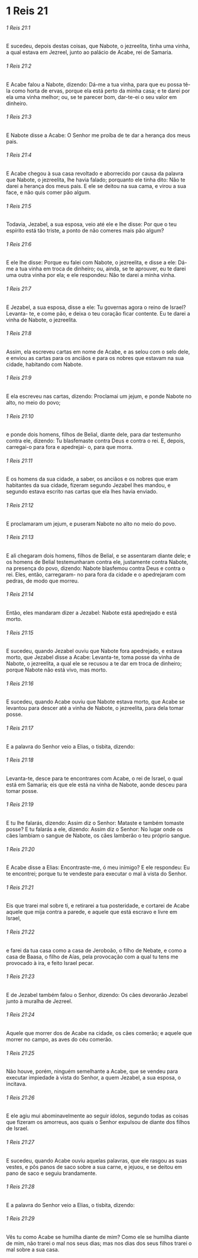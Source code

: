 # 1 Reis 21

###### 1 Reis 21:1

E sucedeu, depois destas coisas, que Nabote, o jezreelita, tinha uma vinha, a qual estava em Jezreel, junto ao palácio de Acabe, rei de Samaria.

###### 1 Reis 21:2

E Acabe falou a Nabote, dizendo: Dá-me a tua vinha, para que eu possa tê-la como horta de ervas, porque ela está perto da minha casa; e te darei por ela uma vinha melhor; ou, se te parecer bom, dar-te-ei o seu valor em dinheiro.

###### 1 Reis 21:3

E Nabote disse a Acabe: O Senhor me proíba de te dar a herança dos meus pais.

###### 1 Reis 21:4

E Acabe chegou à sua casa revoltado e aborrecido por causa da palavra que Nabote, o jezreelita, lhe havia falado; porquanto ele tinha dito: Não te darei a herança dos meus pais. E ele se deitou na sua cama, e virou a sua face, e não quis comer pão algum.

###### 1 Reis 21:5

Todavia, Jezabel, a sua esposa, veio até ele e lhe disse: Por que o teu espírito está tão triste, a ponto de não comeres mais pão algum?

###### 1 Reis 21:6

E ele lhe disse: Porque eu falei com Nabote, o jezreelita, e disse a ele: Dá-me a tua vinha em troca de dinheiro; ou, ainda, se te aprouver, eu te darei uma outra vinha por ela; e ele respondeu: Não te darei a minha vinha.

###### 1 Reis 21:7

E Jezabel, a sua esposa, disse a ele: Tu governas agora o reino de Israel? Levanta- te, e come pão, e deixa o teu coração ficar contente. Eu te darei a vinha de Nabote, o jezreelita.

###### 1 Reis 21:8

Assim, ela escreveu cartas em nome de Acabe, e as selou com o selo dele, e enviou as cartas para os anciãos e para os nobres que estavam na sua cidade, habitando com Nabote.

###### 1 Reis 21:9

E ela escreveu nas cartas, dizendo: Proclamai um jejum, e ponde Nabote no alto, no meio do povo;

###### 1 Reis 21:10

e ponde dois homens, filhos de Belial, diante dele, para dar testemunho contra ele, dizendo: Tu blasfemaste contra Deus e contra o rei. E, depois, carregai-o para fora e apedrejai- o, para que morra.

###### 1 Reis 21:11

E os homens da sua cidade, a saber, os anciãos e os nobres que eram habitantes da sua cidade, fizeram segundo Jezabel lhes mandou, e segundo estava escrito nas cartas que ela lhes havia enviado.

###### 1 Reis 21:12

E proclamaram um jejum, e puseram Nabote no alto no meio do povo.

###### 1 Reis 21:13

E ali chegaram dois homens, filhos de Belial, e se assentaram diante dele; e os homens de Belial testemunharam contra ele, justamente contra Nabote, na presença do povo, dizendo: Nabote blasfemou contra Deus e contra o rei. Eles, então, carregaram- no para fora da cidade e o apedrejaram com pedras, de modo que morreu.

###### 1 Reis 21:14

Então, eles mandaram dizer a Jezabel: Nabote está apedrejado e está morto.

###### 1 Reis 21:15

E sucedeu, quando Jezabel ouviu que Nabote fora apedrejado, e estava morto, que Jezabel disse a Acabe: Levanta-te, toma posse da vinha de Nabote, o jezreelita, a qual ele se recusou a te dar em troca de dinheiro; porque Nabote não está vivo, mas morto.

###### 1 Reis 21:16

E sucedeu, quando Acabe ouviu que Nabote estava morto, que Acabe se levantou para descer até a vinha de Nabote, o jezreelita, para dela tomar posse.

###### 1 Reis 21:17

E a palavra do Senhor veio a Elias, o tisbita, dizendo:

###### 1 Reis 21:18

Levanta-te, desce para te encontrares com Acabe, o rei de Israel, o qual está em Samaria; eis que ele está na vinha de Nabote, aonde desceu para tomar posse.

###### 1 Reis 21:19

E tu lhe falarás, dizendo: Assim diz o Senhor: Mataste e também tomaste posse? E tu falarás a ele, dizendo: Assim diz o Senhor: No lugar onde os cães lambiam o sangue de Nabote, os cães lamberão o teu próprio sangue.

###### 1 Reis 21:20

E Acabe disse a Elias: Encontraste-me, ó meu inimigo? E ele respondeu: Eu te encontrei; porque tu te vendeste para executar o mal à vista do Senhor.

###### 1 Reis 21:21

Eis que trarei mal sobre ti, e retirarei a tua posteridade, e cortarei de Acabe aquele que mija contra a parede, e aquele que está escravo e livre em Israel,

###### 1 Reis 21:22

e farei da tua casa como a casa de Jeroboão, o filho de Nebate, e como a casa de Baasa, o filho de Aías, pela provocação com a qual tu tens me provocado à ira, e feito Israel pecar.

###### 1 Reis 21:23

E de Jezabel também falou o Senhor, dizendo: Os cães devorarão Jezabel junto à muralha de Jezreel.

###### 1 Reis 21:24

Aquele que morrer dos de Acabe na cidade, os cães comerão; e aquele que morrer no campo, as aves do céu comerão.

###### 1 Reis 21:25

Não houve, porém, ninguém semelhante a Acabe, que se vendeu para executar impiedade à vista do Senhor, a quem Jezabel, a sua esposa, o incitava.

###### 1 Reis 21:26

E ele agiu mui abominavelmente ao seguir ídolos, segundo todas as coisas que fizeram os amorreus, aos quais o Senhor expulsou de diante dos filhos de Israel.

###### 1 Reis 21:27

E sucedeu, quando Acabe ouviu aquelas palavras, que ele rasgou as suas vestes, e pôs panos de saco sobre a sua carne, e jejuou, e se deitou em pano de saco e seguiu brandamente.

###### 1 Reis 21:28

E a palavra do Senhor veio a Elias, o tisbita, dizendo:

###### 1 Reis 21:29

Vês tu como Acabe se humilha diante de mim? Como ele se humilha diante de mim, não trarei o mal nos seus dias; mas nos dias dos seus filhos trarei o mal sobre a sua casa.

